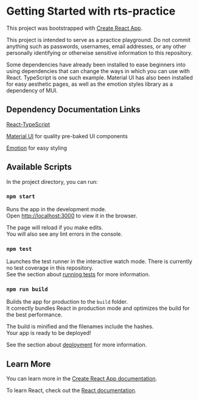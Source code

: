 # Getting Started with rts-practice

This project was bootstrapped with [Create React App](https://github.com/facebook/create-react-app).

This project is intended to serve as a practice playground. Do not commit anything such as passwords, usernames, email addresses, or any other personally identifying or otherwise sensitive information to this repository.

Some dependencies have already been installed to ease beginners into using dependencies that can change the ways in which you can use with React. TypeScript is one such example. Material UI has also been installed for easy aesthetic pages, as well as the emotion styles library as a dependency of MUI. 

## Dependency Documentation Links

[React-TypeScript](https://www.typescriptlang.org/docs/handbook/react.html)

[Material UI](https://mui.com/material-ui/react-button/) for quality pre-baked UI components

[Emotion](https://emotion.sh/docs/@emotion/react) for easy styling


## Available Scripts

In the project directory, you can run:

### `npm start`

Runs the app in the development mode.\
Open [http://localhost:3000](http://localhost:3000) to view it in the browser.

The page will reload if you make edits.\
You will also see any lint errors in the console.

### `npm test`

Launches the test runner in the interactive watch mode. There is currently no test coverage in this repository.\
See the section about [running tests](https://facebook.github.io/create-react-app/docs/running-tests) for more information.

### `npm run build`

Builds the app for production to the `build` folder.\
It correctly bundles React in production mode and optimizes the build for the best performance.

The build is minified and the filenames include the hashes.\
Your app is ready to be deployed!

See the section about [deployment](https://facebook.github.io/create-react-app/docs/deployment) for more information.

## Learn More

You can learn more in the [Create React App documentation](https://facebook.github.io/create-react-app/docs/getting-started).

To learn React, check out the [React documentation](https://reactjs.org/).
